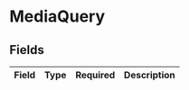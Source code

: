 # MediaQuery


## Fields

| Field       | Type        | Required    | Description |
| ----------- | ----------- | ----------- | ----------- |
